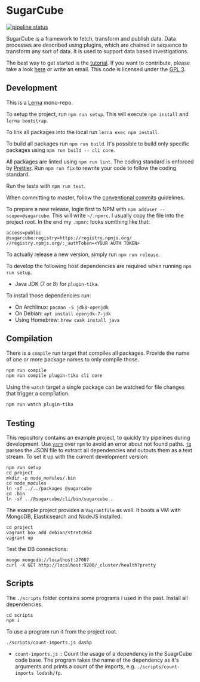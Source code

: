 # SugarCube

[![pipeline status](https://gitlab.com/sugarcube/sugarcube/badges/master/pipeline.svg)](https://gitlab.com/sugarcube/sugarcube/commits/master)

SugarCube is a framework to fetch, transform and publish data. Data processes
are described using plugins, which are chained in sequence to transform any
sort of data. It is used to support data based investigations.

The best way to get started is the [tutorial](docs/tutorial.md). If you want
to contribute, please take a look [here](CONTRIBUTING.md) or write an
email. This code is licensed under the [GPL 3](LICENSE).

## Development

This is a [Lerna](https://lernajs.io/) mono-repo.

To setup the project, run `npm run setup`. This will execute `npm install` and
`lerna bootstrap`.

To link all packages into the local run `lerna exec npm install`.

To build all packages run `npm run build`. It's possible to build only
specific packages using `npm run build -- cli core`.

All packages are linted using `npm run lint`. The coding standard is enforced
by [Prettier](https://github.com/prettier/prettier). Run `npm run fix` to
rewrite your code to follow the coding standard.

Run the tests with `npm run test`.

When committing to master, follow the [conventional
commits](https://conventionalcommits.org/) guidelines.

To prepare a new release, login first to NPM with `npm adduser
--scope=@sugarcube`. This will write `~/.npmrc`. I usually copy the file into
the project root. In the end my `.npmrc` looks somthing like that:

    access=public
    @sugarcube:registry=https://registry.npmjs.org/
    //registry.npmjs.org/:_authToken=<YOUR AUTH TOKEN>

To actually release a new version, simply run `npm run release`.

To develop the following host dependencies are required when running `npm run setup`.

- Java JDK (7 or 8) for `plugin-tika`.

To install those dependencies run:

- On Archlinux: `pacman -S jdk8-openjdk`
- On Debian: `apt install openjdk-7-jdk`
- Using Homebrew: `brew cask install java`

## Compilation

There is a `compile` run target that compiles all packages. Provide the name
of one or more package names to only compile those.

```sh
npm run compile
npm run compile plugin-tika cli core
```

Using the `watch` target a single package can be watched for file changes that
trigger a compilation.

```sh
npm run watch plugin-tika
```

## Testing

This repository contains an example project, to quickly try pipelines during
development. Use [`yarn`](https://yarnpkg.com/en/) over `npm` to avoid an
error about not found paths. [`jq`](https://stedolan.github.io/jq/) parses the
JSON file to extract all dependencies and outputs them as a text stream. To
set it up with the current development version:

```
npm run setup
cd project
mkdir -p node_modules/.bin
cd node_modules
ln -sf ../../packages @sugarcube
cd .bin
ln -sf ../@sugarcube/cli/bin/sugarcube .
```

The example project provides a `Vagrantfile` as well. It boots a VM with
MongoDB, Elasticsearch and NodeJS installed.

```
cd project
vagrant box add debian/stretch64
vagrant up
```

Test the DB connections:

```
mongo mongodb://localhost:27007
curl -X GET http://localhost:9200/_cluster/health?pretty
```

## Scripts

The `./scripts` folder contains some programs I used in the past. Install all
dependencies.

```
cd scripts
npm i
```

To use a program run it from the project root.

```
./scripts/count-imports.js dashp
```

- `count-imports.js` :: Count the usage of a dependency in the SuagrCube code
  base. The program takes the name of the dependency as it's arguments and
  prints a count of the imports, e.g. `./scripts/count-imports lodash/fp`.
